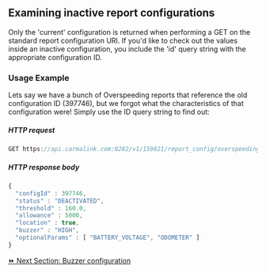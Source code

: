 <h2>Examining inactive report configurations</h2>  
Only the 'current' configuration is returned when performing a GET on the standard report configuration URI. If you'd like to check out the values inside an inactive configuration, you include the 'id' query string with the appropriate configuration ID.    

### Usage Example
Lets say we have a bunch of Overspeeding reports that reference the old configuration ID (397746), but we forgot what the characteristics of that configuration were! Simply use the ID query string to find out:  

##### HTTP request  
```javascript
GET https://api.carmalink.com:8282/v1/159821/report_config/overspeeding?id=397746
```

##### HTTP response body  
```javascript
{
  "configId" : 397746,
  "status" : "DEACTIVATED",
  "threshold" : 160.0,
  "allowance" : 5000,
  "location" : true,
  "buzzer" : "HIGH",
  "optionalParams" : [ "BATTERY_VOLTAGE", "ODOMETER" ]
}
```  

[:fast_forward: Next Section: Buzzer configuration](/buzzerConfig.md)
